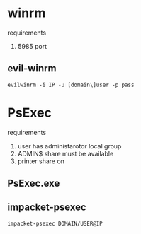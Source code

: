 # winrm
requirements
1. 5985 port
## evil-winrm
```
evilwinrm -i IP -u [domain\]user -p pass
```
# PsExec
requirements
1. user has administarotor local group
2. ADMIN$ share must be available
3. printer share on
## PsExec.exe
## impacket-psexec
```
impacket-psexec DOMAIN/USER@IP
```